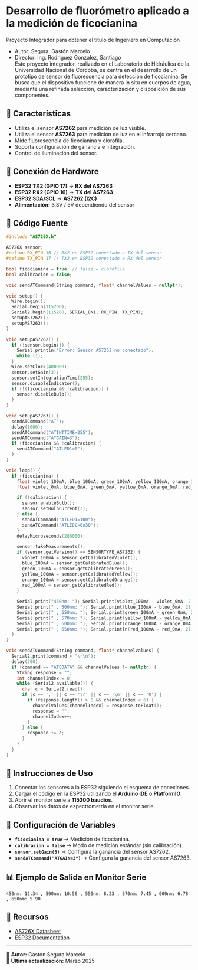 # Desarrollo de fluorómetro aplicado a la medición de ficocianina
Proyecto Integrador para obtener el título de Ingeniero en Computación  
- Autor: Segura, Gastón Marcelo  
- Director: Ing. Rodriguez Gonzalez, Santiago  
Este proyecto integrador, realizado en el Laboratorio de Hidráulica de la Universidad Nacional de Córdoba, se centra en el desarrollo de un prototipo de sensor de fluorescencia para detección de ficocianina. Se busca que el dispositivo funcione de manera in situ en cuerpos de agua, mediante una refinada selección, caracterización y disposición de sus componentes.


## 📌 Características
- Utiliza el sensor **AS7262** para medición de luz visible.
- Utiliza el sensor **AS7263** para medición de luz en el infrarrojo cercano.
- Mide fluorescencia de ficocianina y clorofila.
- Soporta configuración de ganancia e integración.
- Control de iluminación del sensor.

## 🔧 Conexión de Hardware
- **ESP32 TX2 (GPIO 17)** → **RX del AS7263**
- **ESP32 RX2 (GPIO 16)** → **TX del AS7263**
- **ESP32 SDA/SCL** → **AS7262 (I2C)**
- **Alimentación:** 3.3V / 5V dependiendo del sensor

## 📜 Código Fuente
```cpp
#include "AS726X.h"

AS726X sensor;
#define RX_PIN 16 // RX2 en ESP32 conectado a TX del sensor
#define TX_PIN 17 // TX2 en ESP32 conectado a RX del sensor

bool ficocianina = true; // false = clorofila
bool calibracion = false;

void sendATCommand(String command, float* channelValues = nullptr);

void setup() {
  Wire.begin();
  Serial.begin(115200);
  Serial2.begin(115200, SERIAL_8N1, RX_PIN, TX_PIN);
  setupAS7262();
  setupAS7263();
}

void setupAS7262() {
  if (!sensor.begin()) {
    Serial.println("Error: Sensor AS7262 no conectado");
    while (1);
  }
  Wire.setClock(400000);
  sensor.setGain(3);
  sensor.setIntegrationTime(255);
  sensor.disableIndicator();
  if (!(ficocianina && !calibracion)) {
    sensor.disableBulb();
  }
}

void setupAS7263() {
  sendATCommand("AT");
  delay(1000);
  sendATCommand("ATINTTIME=255");
  sendATCommand("ATGAIN=3");
  if (ficocianina && !calibracion) {
    sendATCommand("ATLED1=0");
  }
}

void loop() {
  if (ficocianina) {
    float violet_100mA, blue_100mA, green_100mA, yellow_100mA, orange_100mA, red_100mA;
    float violet_0mA, blue_0mA, green_0mA, yellow_0mA, orange_0mA, red_0mA;

    if (!calibracion) {
      sensor.enableBulb();
      sensor.setBulbCurrent(3);
    } else {
      sendATCommand("ATLED1=100");
      sendATCommand("ATLEDC=0x30");
    }
    delayMicroseconds(286000);

    sensor.takeMeasurements();
    if (sensor.getVersion() == SENSORTYPE_AS7262) {
      violet_100mA = sensor.getCalibratedViolet();
      blue_100mA = sensor.getCalibratedBlue();
      green_100mA = sensor.getCalibratedGreen();
      yellow_100mA = sensor.getCalibratedYellow();
      orange_100mA = sensor.getCalibratedOrange();
      red_100mA = sensor.getCalibratedRed();
    }
    
    Serial.print("450nm: "); Serial.print(violet_100mA - violet_0mA, 2);
    Serial.print(" , 500nm: "); Serial.print(blue_100mA - blue_0mA, 2);
    Serial.print(" , 550nm: "); Serial.print(green_100mA - green_0mA, 2);
    Serial.print(" , 570nm: "); Serial.print(yellow_100mA - yellow_0mA, 2);
    Serial.print(" , 600nm: "); Serial.print(orange_100mA - orange_0mA, 2);
    Serial.print(" , 650nm: "); Serial.println(red_100mA - red_0mA, 2);
  }
}

void sendATCommand(String command, float* channelValues) {
  Serial2.print(command + "\r\n");
  delay(300);
  if (command == "ATCDATA" && channelValues != nullptr) {
    String response = "";
    int channelIndex = 0;
    while (Serial2.available()) {
      char c = Serial2.read();
      if (c == ',' || c == '\r' || c == '\n' || c == 'O') {
        if (response.length() > 0 && channelIndex < 6) {
          channelValues[channelIndex] = response.toFloat();
          response = "";
          channelIndex++;
        }
      } else {
        response += c;
      }
    }
  }
}
```

## 🚀 Instrucciones de Uso
1. Conectar los sensores a la ESP32 siguiendo el esquema de conexiones.
2. Cargar el código en la ESP32 utilizando el **Arduino IDE** o **PlatformIO**.
3. Abrir el monitor serie a **115200 baudios**.
4. Observar los datos de espectrometría en el monitor serie.

## 📌 Configuración de Variables
- **`ficocianina = true`** → Medición de ficocianina.
- **`calibracion = false`** → Modo de medición estándar (sin calibración).
- **`sensor.setGain(3)`** → Configura la ganancia del sensor AS7262.
- **`sendATCommand("ATGAIN=3")`** → Configura la ganancia del sensor AS7263.

## 📊 Ejemplo de Salida en Monitor Serie
```
450nm: 12.34 , 500nm: 10.56 , 550nm: 8.23 , 570nm: 7.45 , 600nm: 6.78 , 650nm: 5.90
```

## 🔗 Recursos
- [AS726X Datasheet](https://ams.com/as726x)
- [ESP32 Documentation](https://docs.espressif.com/)

---
📌 **Autor:** Gaston Segura Marcelo  
📅 **Última actualización:** Marzo 2025

